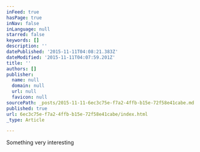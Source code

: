 ```yaml
---
inFeed: true
hasPage: true
inNav: false
inLanguage: null
starred: false
keywords: []
description: ''
datePublished: '2015-11-11T04:08:21.383Z'
dateModified: '2015-11-11T04:07:59.201Z'
title: ''
authors: []
publisher:
  name: null
  domain: null
  url: null
  favicon: null
sourcePath: _posts/2015-11-11-6ec3c75e-f7a2-4ffb-b15e-72f58e41cabe.md
published: true
url: 6ec3c75e-f7a2-4ffb-b15e-72f58e41cabe/index.html
_type: Article

---
```

Something very interesting